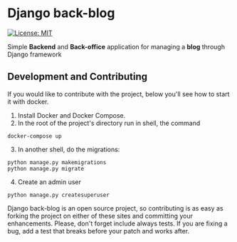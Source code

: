 # Django back-blog
[![License: MIT](https://img.shields.io/badge/License-MIT-yellow.svg)](https://opensource.org/licenses/MIT)

Simple **Backend** and **Back-office** application for managing a **blog** through Django framework

## Development and Contributing

If you would like to contribute with the project, below you'll see how to start it with docker.

1. Install Docker and Docker Compose. 
2. In the root of the project's directory run in shell, the command 
```
docker-compose up
```
3. In another shell, do the migrations:
```
python manage.py makemigrations
python manage.py migrate
```
4. Create an admin user
```
python manage.py createsuperuser
```

Django back-blog is an open source project, so contributing is as easy as forking the project on either of these sites and committing your enhancements. Please, don't forget include always tests. If you are fixing a bug, add a test that breaks before your patch and works after. 
